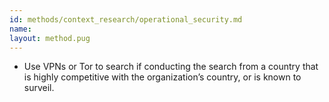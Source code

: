 ```yaml
---
id: methods/context_research/operational_security.md
name: 
layout: method.pug
---
```


  * Use VPNs or Tor to search if conducting the search from a country that is highly competitive with the organization’s country, or is known to surveil.

